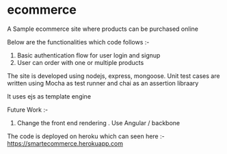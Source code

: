 # ecommerce
A Sample ecommerce site where products can be purchased online

Below are the functionalities which code follows :-

1. Basic authentication flow for user login and signup
2. User can order with one or multiple products

The site is developed using nodejs, express, mongoose. Unit test cases are written using Mocha as test runner and chai as an assertion libraary

It uses ejs as template engine

Future Work :-

1. Change the front end rendering . Use Angular / backbone


The code is deployed on heroku which can seen here :- https://smartecommerce.herokuapp.com

